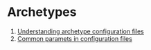 # Archetypes

1. [Understanding archetype configuration files](configuration-files.adoc)
1. [Common paramets in configuration files](common-parameters.adoc)